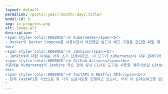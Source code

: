 ```yaml
---
layout: default
permalink: /posts/:year/:month/:day/:title/
modal-id: 5
img: in_progress.png
alt: image-alt
description: "
<span style='color:#0000CD'>① Kubernetes</span><br>
- Docker와 Docker Compose를 사용하면서 복잡했던 빌드와 배포 과정을 간단한 파일 몇 개와 명령어로 줄일 수 있어 많은 편의를 느꼈습니다. 이러한 경험을 바탕으로 여러 컨테이너를 효과적으로 관리할 수 있는 Kubernetes에도 관심이 생겼습니다. 현재 강의를 통해 Kubernetes의 다양한 기능과 사용법을 배우고 있으며, 이를 통해 시스템 운영의 효율성을 더욱 높일 수 있기를 기대하고 있습니다. Kubernetes 학습은 Docker 경험을 바탕으로 보다 복잡한 시스템의 관리와 최적화에 대한 이해를 깊게 할 수 있는 좋은 기회가 될 수 있을 것이라고 기대하고 있습니다<br>
<br>
<span style='color:#0000CD'>② Jenkins</span><br>
- Jenkins에 대한 이해는 아직 초기 단계이지만, 이 도구가 Kubernetes와 자주 연계되어 사용된다는 점에서 그 중요성을 인식하고 있습니다. CI/CD(지속적 통합 및 지속적 배포)에 대한 기본적인 지식을 바탕으로, 점차 Jenkins를 통해 더욱 체계적이고 자동화된 소프트웨어 개발 및 배포 프로세스를 구축하는 방법을 배우고 싶습니다. 현재는 Jenkins의 다양한 기능과 설정에 대해 조금씩 배우고 있으며, 이 과정이 다소 어렵게 느껴지기도 합니다. 하지만 이 도전을 통해 개발 작업의 효율성을 높이는 것이 목표입니다.<br>
<span style='color:#0000CD'>③ Github Actions</span><br>
처음에는 Kubernetes와 Jenkins 학습 전에 임시 CI/CD 도구로 사용할 계획이었던 GitHub Actions를 실제로 경험해보니 편리함과 재미 때문에 지속적으로 학습하고 싶다는 생각이 들었습니다. GitHub Actions는 복잡한 인프라 설정 없이도 워크플로우를 신속하게 구성하고 실행할 수 있다는 점이 특히 더 매력적으로 느껴졌습니다. 이러한 경험을 바탕으로 앞으로 GitHub Actions의 더 많은 기능을 탐색하고 응용하는 것을 목표로 하고 있습니다.<br>
<br>
<span style='color:#0000CD'>④ FastAPI & RESTful API</span><br>
- 현재 FastAPI를 기반으로 몇 가지 프로저트를 진행하고 있으나, 아직 이 프레임워크를 완전히 활용하고 있지 않다고 느끼고 있습니다. 이에 FastAPI 문서를 꼼꼼히 살펴보고 RESTful API의 개념을 더 깊이 이해하고자 노력 중입니다. 이전에는 Django를 학습할 계획이었지만 WSGI 기반의 구조와 비교적 경직된 아키텍처를 가진 Django보다는 FastAPI가 더 다양한 기능을 제공하는 것처럼 느껴져, FastAPI의 스킬을 더욱 키우기로 결정했습니다. 그럼에도 불구하고 개인적인 호기심으로 Django를 활용한 프로젝트도 시도해보고 싶은 마음이 있습니다.
"
---
```

